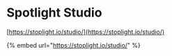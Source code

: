 # Spotlight Studio

[https://stoplight.io/studio/](https://stoplight.io/studio/)

{% embed url="https://stoplight.io/studio/" %}



